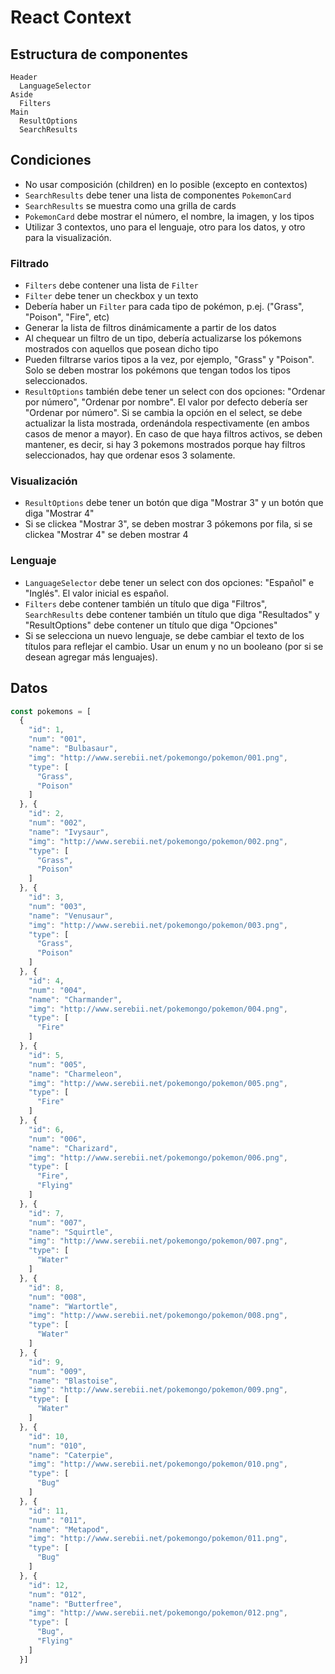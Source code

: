 # React Context

## Estructura de componentes

```
Header
  LanguageSelector
Aside
  Filters
Main
  ResultOptions
  SearchResults
```

## Condiciones

- No usar composición (children) en lo posible (excepto en contextos)
- `SearchResults` debe tener una lista de componentes `PokemonCard`
- `SearchResults` se muestra como una grilla de cards
- `PokemonCard` debe mostrar el número, el nombre, la imagen, y los tipos
- Utilizar 3 contextos, uno para el lenguaje, otro para los datos, y otro para la visualización.

### Filtrado

- `Filters` debe contener una lista de `Filter`
- `Filter` debe tener un checkbox y un texto
- Debería haber un `Filter` para cada tipo de pokémon, p.ej. ("Grass", "Poison", "Fire", etc)
- Generar la lista de filtros dinámicamente a partir de los datos
- Al chequear un filtro de un tipo, debería actualizarse los pókemons mostrados con aquellos que posean dicho tipo
- Pueden filtrarse varios tipos a la vez, por ejemplo, "Grass" y "Poison". Solo se deben mostrar los pokémons que tengan todos los tipos seleccionados.
- `ResultOptions` también debe tener un select con dos opciones: "Ordenar por número", "Ordenar por nombre". El valor por defecto debería ser "Ordenar por número". Si se cambia la opción en el select, se debe actualizar la lista mostrada, ordenándola respectivamente (en ambos casos de menor a mayor). En caso de que haya filtros activos, se deben mantener, es decir, si hay 3 pokemons mostrados porque hay filtros seleccionados, hay que ordenar esos 3 solamente.

### Visualización

- `ResultOptions` debe tener un botón que diga "Mostrar 3" y un botón que diga "Mostrar 4"
- Si se clickea "Mostrar 3", se deben mostrar 3 pókemons por fila, si se clickea "Mostrar 4" se deben mostrar 4

### Lenguaje

- `LanguageSelector` debe tener un select con dos opciones: "Español" e "Inglés". El valor inicial es español.
- `Filters` debe contener también un título que diga "Filtros", `SearchResults` debe contener también un título que diga "Resultados" y "ResultOptions" debe contener un título que diga "Opciones"
- Si se selecciona un nuevo lenguaje, se debe cambiar el texto de los títulos para reflejar el cambio. Usar un enum y no un booleano (por si se desean agregar más lenguajes).



## Datos

```javascript
const pokemons = [
  {
    "id": 1,
    "num": "001",
    "name": "Bulbasaur",
    "img": "http://www.serebii.net/pokemongo/pokemon/001.png",
    "type": [
      "Grass",
      "Poison"
    ]
  }, {
    "id": 2,
    "num": "002",
    "name": "Ivysaur",
    "img": "http://www.serebii.net/pokemongo/pokemon/002.png",
    "type": [
      "Grass",
      "Poison"
    ]
  }, {
    "id": 3,
    "num": "003",
    "name": "Venusaur",
    "img": "http://www.serebii.net/pokemongo/pokemon/003.png",
    "type": [
      "Grass",
      "Poison"
    ]
  }, {
    "id": 4,
    "num": "004",
    "name": "Charmander",
    "img": "http://www.serebii.net/pokemongo/pokemon/004.png",
    "type": [
      "Fire"
    ]
  }, {
    "id": 5,
    "num": "005",
    "name": "Charmeleon",
    "img": "http://www.serebii.net/pokemongo/pokemon/005.png",
    "type": [
      "Fire"
    ]
  }, {
    "id": 6,
    "num": "006",
    "name": "Charizard",
    "img": "http://www.serebii.net/pokemongo/pokemon/006.png",
    "type": [
      "Fire",
      "Flying"
    ]
  }, {
    "id": 7,
    "num": "007",
    "name": "Squirtle",
    "img": "http://www.serebii.net/pokemongo/pokemon/007.png",
    "type": [
      "Water"
    ]
  }, {
    "id": 8,
    "num": "008",
    "name": "Wartortle",
    "img": "http://www.serebii.net/pokemongo/pokemon/008.png",
    "type": [
      "Water"
    ]
  }, {
    "id": 9,
    "num": "009",
    "name": "Blastoise",
    "img": "http://www.serebii.net/pokemongo/pokemon/009.png",
    "type": [
      "Water"
    ]
  }, {
    "id": 10,
    "num": "010",
    "name": "Caterpie",
    "img": "http://www.serebii.net/pokemongo/pokemon/010.png",
    "type": [
      "Bug"
    ]
  }, {
    "id": 11,
    "num": "011",
    "name": "Metapod",
    "img": "http://www.serebii.net/pokemongo/pokemon/011.png",
    "type": [
      "Bug"
    ]
  }, {
    "id": 12,
    "num": "012",
    "name": "Butterfree",
    "img": "http://www.serebii.net/pokemongo/pokemon/012.png",
    "type": [
      "Bug",
      "Flying"
    ]
  }]
```
